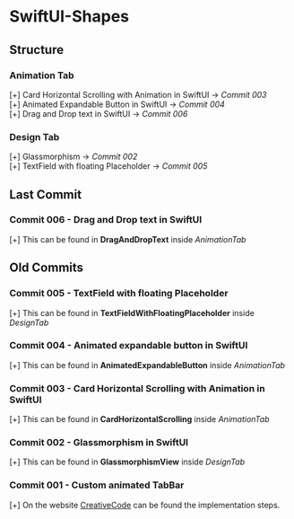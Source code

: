 # SwiftUI-Shapes

## Structure

### Animation Tab

[+] Card Horizontal Scrolling with Animation in SwiftUI -> _Commit 003_ <br />
[+] Animated Expandable Button in SwiftUI -> _Commit 004_ <br />
[+] Drag and Drop text in SwiftUI -> _Commit 006_ <br />

### Design Tab

[+] Glassmorphism -> _Commit 002_ <br />
[+] TextField with floating Placeholder -> _Commit 005_ <br />

## Last Commit

### Commit 006 - Drag and Drop text in SwiftUI

[+] This can be found in **DragAndDropText** inside _AnimationTab_

## Old Commits

### Commit 005 - TextField with floating Placeholder

[+] This can be found in **TextFieldWithFloatingPlaceholder** inside _DesignTab_

### Commit 004 - Animated expandable button in SwiftUI

[+] This can be found in **AnimatedExpandableButton** inside _AnimationTab_

### Commit 003 - Card Horizontal Scrolling with Animation in SwiftUI

[+] This can be found in **CardHorizontalScrolling** inside _AnimationTab_

### Commit 002 - Glassmorphism in SwiftUI

[+] This can be found in **GlassmorphismView** inside _DesignTab_

### Commit 001 - Custom animated TabBar

[+] On the website [CreativeCode](https://www.creativecode.website/custom-animated-tabbar-in-swiftui/) can be found the implementation steps. <br />
